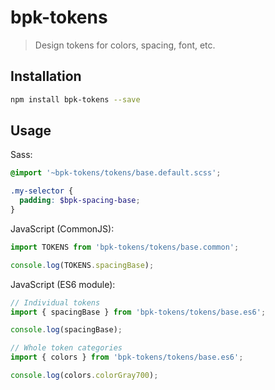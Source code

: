 # bpk-tokens

> Design tokens for colors, spacing, font, etc.

## Installation

```sh
npm install bpk-tokens --save
```

## Usage

Sass:

```scss
@import '~bpk-tokens/tokens/base.default.scss';

.my-selector {
  padding: $bpk-spacing-base;
}
```

JavaScript (CommonJS):

```js
import TOKENS from 'bpk-tokens/tokens/base.common';

console.log(TOKENS.spacingBase);
```

JavaScript (ES6 module):

```js
// Individual tokens
import { spacingBase } from 'bpk-tokens/tokens/base.es6';

console.log(spacingBase);

// Whole token categories
import { colors } from 'bpk-tokens/tokens/base.es6';

console.log(colors.colorGray700);
```
